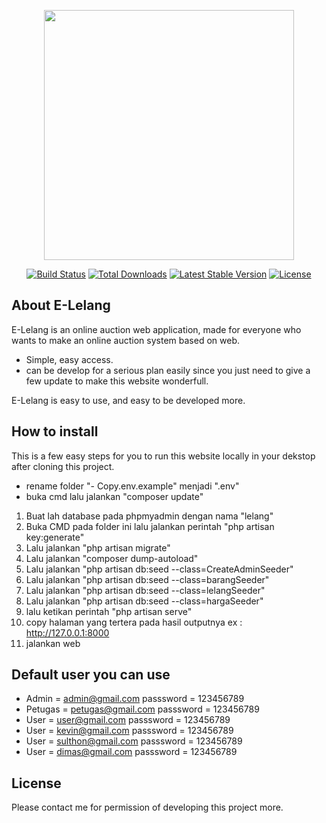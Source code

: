 <p align="center"><img src="https://res.cloudinary.com/dtfbvvkyp/image/upload/v1566331377/laravel-logolockup-cmyk-red.svg" width="400"></p>

<p align="center">
<a href="https://travis-ci.org/laravel/framework"><img src="https://travis-ci.org/laravel/framework.svg" alt="Build Status"></a>
<a href="https://packagist.org/packages/laravel/framework"><img src="https://poser.pugx.org/laravel/framework/d/total.svg" alt="Total Downloads"></a>
<a href="https://packagist.org/packages/laravel/framework"><img src="https://poser.pugx.org/laravel/framework/v/stable.svg" alt="Latest Stable Version"></a>
<a href="https://packagist.org/packages/laravel/framework"><img src="https://poser.pugx.org/laravel/framework/license.svg" alt="License"></a>
</p>

## About E-Lelang

E-Lelang is an online auction web application, made for everyone who wants to make an online auction system based on web.

- Simple, easy access.
- can be develop for a serious plan easily since you just need to give a few update to make this website wonderfull.

E-Lelang is easy to use, and easy to be developed more.

## How to install

This is a few easy steps for you to run this website locally in your dekstop after cloning this project.

- rename folder "- Copy.env.example" menjadi ".env"
- buka cmd lalu jalankan "composer update"

1. Buat lah database pada phpmyadmin dengan nama "lelang"
2. Buka CMD pada folder ini lalu jalankan perintah "php artisan key:generate"
3. Lalu jalankan "php artisan migrate"
4. Lalu jalankan "composer dump-autoload"
5. Lalu jalankan "php artisan db:seed --class=CreateAdminSeeder"
6. Lalu jalankan "php artisan db:seed --class=barangSeeder"
7. Lalu jalankan "php artisan db:seed --class=lelangSeeder"
8. Lalu jalankan "php artisan db:seed --class=hargaSeeder"
9. lalu ketikan perintah "php artisan serve"
10. copy halaman yang tertera pada hasil outputnya ex : http://127.0.0.1:8000
11. jalankan web


## Default user you can use

- Admin   = admin@gmail.com 	passsword = 123456789
- Petugas = petugas@gmail.com 	passsword = 123456789
- User    = user@gmail.com 		passsword = 123456789
- User    = kevin@gmail.com     passsword = 123456789
- User    = sulthon@gmail.com 	passsword = 123456789
- User    = dimas@gmail.com 	passsword = 123456789

## License

Please contact me for permission of developing this project more.
